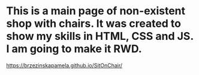 # This is a main page of non-existent shop with chairs. It was created to show my skills in HTML, CSS and JS. I am going to make it RWD.
https://brzezinskapamela.github.io/SitOnChair/
